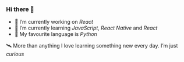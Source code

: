 ### Hi there 👋

- 🔭 I’m currently working on *React*
- 🌱 I’m currently learning *JavaScript*, *React Native* and *React*
- 🐍 My favourite language is *Python*

🛰 More than anything I love learning something new every day. I’m just *curious*
